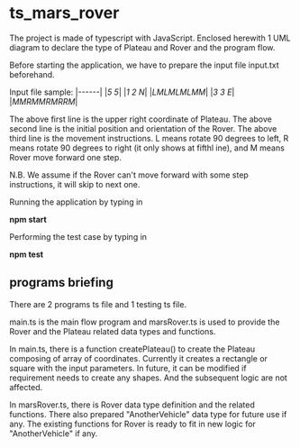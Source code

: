 # ts_mars_rover
The project is made of typescript with JavaScript. Enclosed herewith 1 UML diagram to declare the type of Plateau and Rover and the program flow.

Before starting the application, we have to prepare the input file input.txt beforehand.

Input file sample:
|------|
|*5 5*|
|*1 2 N*|
|*LMLMLMLMM*|
|*3 3 E*|
|*MMRMMRMRRM*|

The above first line is the upper right coordinate of Plateau.
The above second line is the initial position and orientation of the Rover.
The above third line is the movement instructions. L means rotate 90 degrees to left, R means rotate 90 degrees to right (it only shows at fifthl ine), and M means Rover move forward one step.

N.B. We assume if the Rover can't move forward with some step instructions, it will skip to next one.


Running the application by typing in

**npm start**



Performing the test case by typing in

**npm test**

## programs briefing
There are 2 programs ts file and 1 testing ts file.

main.ts is the main flow program and marsRover.ts is used to provide the Rover and the Plateau related data types and functions.

In main.ts, there is a function createPlateau() to create the Plateau composing of array of coordinates. Currently it creates a rectangle or square with the input parameters. In future, it can be modified if requirement needs to create any shapes. And the subsequent logic are not affected.

In marsRover.ts, there is Rover data type definition and the related functions. There also prepared "AnotherVehicle" data type for future use if any. The existing functions for Rover is ready to fit in new logic for "AnotherVehicle" if any.

